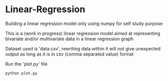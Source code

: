 # Linear-Regression
Building a linear regression model only using numpy for self study purpose

This is a (work in progress) linear regression model aimed at representing bivariate and/or multivariate data in a linear regression graph

Dataset used is 'data.csv', rewriting data within it will not give unexpected output as long as it is in csv (comma separated value) format

Run the 'plot.py' file
```
python plot.py
```